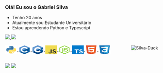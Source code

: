 ### Olá! Eu sou o Gabriel Silva

- Tenho 20 anos
- Atualmente sou Estudante Universitário
- Estou aprendendo Python e Typescript

<div>
  <a href="https://github.com/G4brielSilva">
  <img height="180em" src="https://github-readme-stats.vercel.app/api?username=G4brielSilva&show_icons=true&theme=tokyonight&include_all_commits=true&count_private=true"/>
  <img height="180em" src="https://github-readme-stats.vercel.app/api/top-langs/?username=G4brielSilva&layout=compact&langs_count=7&theme=tokyonight"/>
</div>
<div style="display: inline_block"><br>
  <img align="center" alt="Silva-Python" height="30" width="40" src="https://raw.githubusercontent.com/devicons/devicon/master/icons/python/python-original.svg">
  <img align="center" alt="Silva-C" height="30" width="40" src="https://raw.githubusercontent.com/devicons/devicon/master/icons/c/c-original.svg">
  <img align="center" alt="Silva-Cpp" height="30" width="40" src="https://github.com/devicons/devicon/blob/master/icons/cplusplus/cplusplus-original.svg">  
  <img align="center" alt="Silva-Js" height="30" width="40" src="https://github.com/devicons/devicon/blob/master/icons/javascript/javascript-original.svg">
  <img align="center" alt="Silva-NodeJs" height="30" width="40" src="https://github.com/devicons/devicon/blob/master/icons/nodejs/nodejs-original.svg">
  <img align="center" alt="Silva-Ts" height="30" width="40" src="https://github.com/devicons/devicon/blob/master/icons/typescript/typescript-original.svg">
  <img align="center" alt="Silva-HTML" height="30" width="40" src="https://github.com/devicons/devicon/blob/master/icons/html5/html5-original.svg">
  <img align="center" alt="Silva-CSS" height="30" width="40" src="https://github.com/devicons/devicon/blob/master/icons/css3/css3-original.svg">
  
  
  <img align="right" alt="Silva-Duck" src="https://c.tenor.com/stiDFtMrzPkAAAAj/quack-quack-dance.gif">
</div>
  
  ##

<div> 
  <a href = "mailto:gabrielsilvacarvalho@id.uff.br"><img src="https://img.shields.io/badge/-Gmail-%23333?style=for-the-badge&logo=gmail&logoColor=white" target="_blank"></a>
  <a href="https://www.linkedin.com/in/gabriel-carvalho-b4a606220" target="_blank"><img src="https://img.shields.io/badge/-LinkedIn-%230077B5?style=for-the-badge&logo=linkedin&logoColor=white" target="_blank"></a> 
</div>
